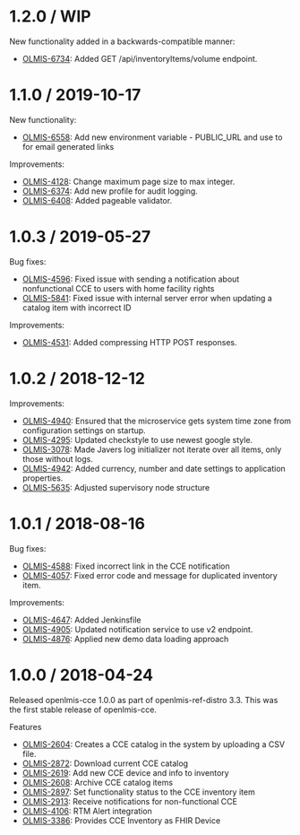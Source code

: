 1.2.0 / WIP
=====================

New functionality added in a backwards-compatible manner:
* [OLMIS-6734](https://openlmis.atlassian.net/browse/OLMIS-6734): Added GET /api/inventoryItems/volume endpoint.


1.1.0 / 2019-10-17
==================

New functionality:
* [OLMIS-6558](https://openlmis.atlassian.net/browse/OLMIS-6558): Add new environment variable - PUBLIC_URL and use to for email generated links

Improvements:
* [OLMIS-4128](https://openlmis.atlassian.net/browse/OLMIS-4128): Change maximum page size to max integer.
* [OLMIS-6374](https://openlmis.atlassian.net/browse/OLMIS-6374): Add new profile for audit logging.
* [OLMIS-6408](https://openlmis.atlassian.net/browse/OLMIS-6408): Added pageable validator.

1.0.3 / 2019-05-27
==================

Bug fixes:
* [OLMIS-4596](https://openlmis.atlassian.net/browse/OLMIS-4596): Fixed issue with sending a notification about nonfunctional CCE to users with home facility rights 
* [OLMIS-5841](https://openlmis.atlassian.net/browse/OLMIS-5841): Fixed issue with internal server error when updating a catalog item with incorrect ID 

Improvements:
* [OLMIS-4531](https://openlmis.atlassian.net/browse/OLMIS-4531): Added compressing HTTP POST responses.

1.0.2 / 2018-12-12
==================

Improvements:
* [OLMIS-4940](https://openlmis.atlassian.net/browse/OLMIS-4940): Ensured that the microservice gets system time zone from configuration settings on startup.
* [OLMIS-4295](https://openlmis.atlassian.net/browse/OLMIS-4295): Updated checkstyle to use newest google style.
* [OLMIS-3078](https://openlmis.atlassian.net/browse/OLMIS-3078): Made Javers log initializer not iterate over all items, only those without logs.
* [OLMIS-4942](https://openlmis.atlassian.net/browse/OLMIS-4942): Added currency, number and date settings to application properties.
* [OLMIS-5635](https://openlmis.atlassian.net/browse/OLMIS-5635): Adjusted supervisory node structure 

1.0.1 / 2018-08-16
==================

Bug fixes:
* [OLMIS-4588](https://openlmis.atlassian.net/browse/OLMIS-4588): Fixed incorrect link in the CCE notification
* [OLMIS-4057](https://openlmis.atlassian.net/browse/OLMIS-4057): Fixed error code and message for duplicated inventory item.

Improvements:
* [OLMIS-4647](https://openlmis.atlassian.net/browse/OLMIS-4647): Added Jenkinsfile
* [OLMIS-4905](https://openlmis.atlassian.net/browse/OLMIS-4905): Updated notification service to use v2 endpoint.
* [OLMIS-4876](https://openlmis.atlassian.net/browse/OLMIS-4876): Applied new demo data loading approach

1.0.0 / 2018-04-24
==================

Released openlmis-cce 1.0.0 as part of openlmis-ref-distro 3.3. This was the first stable release of openlmis-cce.

Features
* [OLMIS-2604](https://openlmis.atlassian.net/browse/OLMIS-2604): Creates a CCE catalog in the system by uploading a CSV file.
* [OLMIS-2872](https://openlmis.atlassian.net/browse/OLMIS-2872): Download current CCE catalog
* [OLMIS-2619](https://openlmis.atlassian.net/browse/OLMIS-2619): Add new CCE device and info to inventory
* [OLMIS-2608](https://openlmis.atlassian.net/browse/OLMIS-2608): Archive CCE catalog items
* [OLMIS-2897](https://openlmis.atlassian.net/browse/OLMIS-2897): Set functionality status to the CCE inventory item
* [OLMIS-2913](https://openlmis.atlassian.net/browse/OLMIS-2913): Receive notifications for non-functional CCE
* [OLMIS-4106](https://openlmis.atlassian.net/browse/OLMIS-4106): RTM Alert integration
* [OLMIS-3386](https://openlmis.atlassian.net/browse/OLMIS-3386): Provides CCE Inventory as FHIR Device
